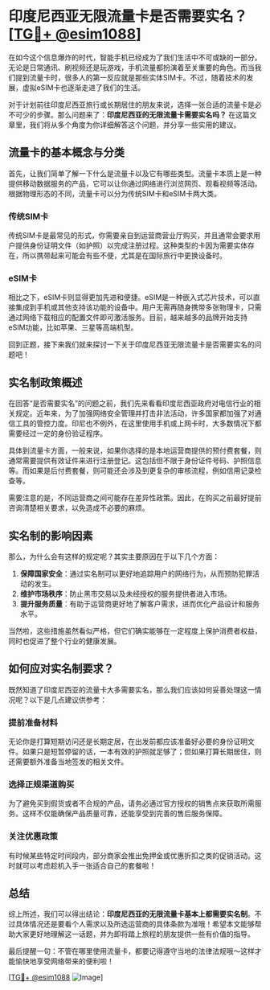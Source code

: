 # 印度尼西亚无限流量卡是否需要实名？[[TG💪+ @esim1088](https://t.me/s/esim1088)]

在如今这个信息爆炸的时代，智能手机已经成为了我们生活中不可或缺的一部分。无论是日常通讯、刷视频还是玩游戏，手机流量都扮演着至关重要的角色。而当我们提到流量卡时，很多人的第一反应就是那些实体SIM卡。不过，随着技术的发展，虚拟eSIM卡也逐渐走进了我们的生活。

对于计划前往印度尼西亚旅行或长期居住的朋友来说，选择一张合适的流量卡是必不可少的步骤。那么问题来了：**印度尼西亚的无限流量卡需要实名吗？** 在这篇文章里，我们将从多个角度为你详细解答这个问题，并分享一些实用的建议。

## 流量卡的基本概念与分类

首先，让我们简单了解一下什么是流量卡以及它有哪些类型。流量卡本质上是一种提供移动数据服务的产品，它可以让你通过网络进行浏览网页、观看视频等活动。根据物理形态的不同，流量卡可以分为传统SIM卡和eSIM卡两大类。

### 传统SIM卡

传统SIM卡是最常见的形式，你需要亲自到运营商营业厅购买，并且通常会要求用户提供身份证明文件（如护照）以完成注册过程。这种类型的卡因为需要实体存在，所以携带起来可能会有些不便，尤其是在国际旅行中更换设备时。

### eSIM卡

相比之下，eSIM卡则显得更加先进和便捷。eSIM是一种嵌入式芯片技术，可以直接集成到手机或其他支持该功能的设备中。用户无需再随身携带多张物理卡，只需通过网络下载相应的配置文件即可激活服务。目前，越来越多的品牌开始支持eSIM功能，比如苹果、三星等高端机型。

回到正题，接下来我们就来探讨一下关于印度尼西亚无限流量卡是否需要实名的问题吧！

## 实名制政策概述

在回答“是否需要实名”的问题之前，我们先来看看印度尼西亚政府对电信行业的相关规定。近年来，为了加强网络安全管理并打击非法活动，许多国家都加强了对通信工具的管控力度。印尼也不例外，在这里使用手机或上网卡时，大多数情况下都需要经过一定的身份验证程序。

具体到流量卡方面，一般来说，如果你选择的是本地运营商提供的预付费套餐，则通常需要提供有效证件来进行注册登记。这包括但不限于身份证件号码、护照信息等。而如果是后付费套餐，则可能还会涉及到更复杂的审核流程，例如信用记录检查等。

需要注意的是，不同运营商之间可能存在差异性政策。因此，在购买之前最好提前咨询清楚相关要求，以免造成不必要的麻烦。

## 实名制的影响因素

那么，为什么会有这样的规定呢？其实主要原因在于以下几个方面：

1. **保障国家安全**：通过实名制可以更好地追踪用户的网络行为，从而预防犯罪活动的发生。
2. **维护市场秩序**：防止黑市交易以及未经授权的服务提供者进入市场。
3. **提升服务质量**：有助于运营商更好地了解客户需求，进而优化产品设计和服务水平。

当然啦，这些措施虽然看似严格，但它们确实能够在一定程度上保护消费者权益，同时也促进了整个行业的健康发展。

## 如何应对实名制要求？

既然知道了印度尼西亚的流量卡大多需要实名，那么我们应该如何妥善处理这一情况呢？以下是几点建议供参考：

### 提前准备材料

无论你是打算短期访问还是长期定居，在出发前都应该准备好必要的身份证明文件。如果只是短暂停留的话，一本有效的护照就足够了；但如果打算长期居住，则还需要额外准备当地签发的相关文件。

### 选择正规渠道购买

为了避免买到假货或者不合规的产品，请务必通过官方授权的销售点来获取所需服务。这样不仅能确保产品质量可靠，还能享受到完善的售后服务保障。

### 关注优惠政策

有时候某些特定时间段内，部分商家会推出免押金或优惠折扣之类的促销活动。这时就可以考虑趁机入手一张适合自己的套餐啦！

## 总结

综上所述，我们可以得出结论：**印度尼西亚的无限流量卡基本上都需要实名制**。不过具体情况还是要看个人需求以及所选运营商的具体条款为准哦！希望本文能够帮助大家更好地理解这一话题，并为即将踏上旅程的朋友提供一些有价值的指导。

最后提醒一句：不管在哪里使用流量卡，都要记得遵守当地的法律法规哦～这样才能愉快地享受网络带来的便利啦！

[[TG💪+ @esim1088](https://t.me/s/esim1088) ![Image](https://i.postimg.cc/4NQfJmqS/Snipaste-2025-05-13-00-14-12.png)]